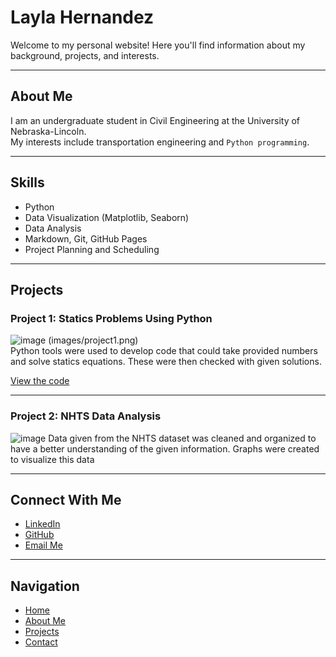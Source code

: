 # Layla Hernandez

Welcome to my personal website! Here you'll find information about my background, projects, and interests.

---

## About Me

I am an undergraduate student in Civil Engineering at the University of Nebraska-Lincoln.  
My interests include transportation engineering and `Python programming`.

---

## Skills

- Python  
- Data Visualization (Matplotlib, Seaborn)  
- Data Analysis  
- Markdown, Git, GitHub Pages
- Project Planning and Scheduling

---

## Projects

### Project 1: Statics Problems Using Python
![image](https://github.com/user-attachments/assets/71b9c5dc-1c64-49af-9c69-72333314fb24)
(images/project1.png)  
Python tools were used to develop code that could take provided numbers and solve statics equations. These were then checked with given solutions.

[View the code](https://github.com/yourusername/project1)

---

### Project 2: NHTS Data Analysis
![image](https://github.com/user-attachments/assets/1c72ca7a-b8d4-4008-8417-419d2e9e32d9)
Data given from the NHTS dataset was cleaned and organized to have a better understanding of the given information. Graphs were created to visualize this data

---

## Connect With Me

- [LinkedIn](www.linkedin.com/in/layla-hernandez-665a7b32b)  
- [GitHub](https://github.com/Layla-Hernandez)  
- [Email Me](mailto:lhernandez29@huskers.unl.edu)

---

## Navigation

- [Home](index.md)  
- [About Me](about.md)  
- [Projects](projects.md)  
- [Contact](contact.md)
